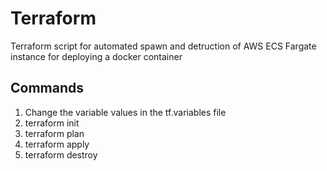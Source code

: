 # Terraform
Terraform script for automated spawn and detruction of AWS ECS Fargate instance for deploying a docker container

## Commands

1. Change the variable values in the tf.variables file
2. terraform init 
3. terraform plan
4. terraform apply
5. terraform destroy




